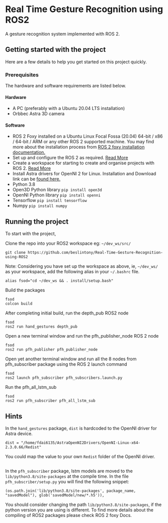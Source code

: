 # Real Time Gesture Recognition using ROS2
A gesture recognition system implemented with ROS 2.

## Getting started with the project
Here are a few details to help you get started on this project quickly.

### Prerequisites
The hardware and software requirements are listed below.

#### Hardware
* A PC (preferably with a Ubuntu 20.04 LTS installation)
* Orbbec Astra 3D camera

#### Software

* ROS 2 Foxy installed on a Ubuntu Linux Focal Fossa (20.04) 64-bit / x86 / 64-bit / ARM or any other ROS 2 supported machine. You may find more about the installation process from [ROS 2 foxy installation documentation.](https://docs.ros.org/en/foxy/Installation/Ubuntu-Install-Binary.html)
* Set up and configure the ROS 2 as required. [Read More](https://docs.ros.org/en/foxy/Tutorials/Configuring-ROS2-Environment.html)
* Create a workspace for starting to create and organise projects with ROS 2. [Read More](https://docs.ros.org/en/foxy/Tutorials/Workspace/Creating-A-Workspace.html)
* Install Astra drivers for OpenNI 2 for Linux. Installation and Download link can be [found here.](https://astra-wiki.readthedocs.io/en/latest/downloadDriver.html#linux)
* Python 3.8
* Open3D Python library ```pip install open3d```
* OpenNI Python library ```pip install openni```
* Tensorflow ```pip install tensorflow```
* Numpy ```pip install numpy```

## Running the project

To start with the project,

Clone the repo into your ROS2 workspace eg: ```~/dev_ws/src/```

```(bash)
git clone https://github.com/beslintony/Real-Time-Gesture-Recognition-using-ROS2
```
Note: Considering you have set up the workspace as above, ie, ```~/dev_ws/``` as your workspace, add the following alias in your ```~/.bashrc``` file. 

```alias fsod="cd ~/dev_ws && . install/setup.bash"```

Build the packages

```(bash)
fsod
colcon build
```

After completing initial build, run the depth_pub ROS2 node

```(bash)
fsod
ros2 run hand_gestures depth_pub
```

Open a new terminal window and run the pfh_publisher_node ROS 2 node

```(bash)
fsod
ros2 run pfh_publisher pfh_publisher_node 
```

Open yet another terminal window and run all the 8 nodes from pfh_subscriber package using the ROS 2 launch command

```(bash)
fsod
ros2 launch pfh_subscriber pfh_subscribers.launch.py
```

Run the pfh_all_lstm_sub

```(bash)
fsod
ros2 run pfh_subscriber pfh_all_lstm_sub 
```

## Hints

In the ```hand_gestures``` package, ```dist``` is hardcoded to the OpenNI driver for Astra device.

```(python)
dist = "/home/fdai6135/AstraOpenNI2Drivers/OpenNI-Linux-x64-2.3.0.66/Redist"
````

You could map the value to your own ```Redist``` folder of the OpenNI driver.

##
In the ```pfh_subscriber``` package, lstm models are moved to the `lib/python3.8/site-packages` at the compile time. In the file ```pfh_subscriber/setup.py``` you will find the following snippet:

```(python)
(os.path.join('lib/python3.8/site-packages', package_name, "savedModel"), glob('savedModel/new/*.h5')),
````

You should consider changing the path `lib/python3.8/site-packages`, if the python version you are using is different. To find more details about the compiling of ROS2 packages please check ROS 2 foxy Docs.

